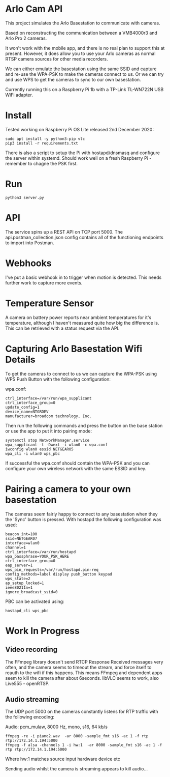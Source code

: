 # Arlo Cam API

This project simulates the Arlo Basestation to communicate with cameras.

Based on reconstructing the communication between a VMB4000r3 and Arlo Pro 2 cameras.

It won't work with the mobile app, and there is no real plan to support this at present. However,
it does allow you to use your Arlo cameras as normal RTSP camera sources for other media recorders.

We can either emulate the basestation using the same SSID and capture and re-use the WPA-PSK to make 
the cameras connect to us. Or we can try and use WPS to get the cameras to sync to our own basestation.

Currently running this on a Raspberry Pi 1b with a TP-Link TL-WN722N USB WiFi adapter.

# Install

Tested working on Raspberry Pi OS Lite released 2nd December 2020:

```
sudo apt install -y python3-pip vlc
pip3 install -r requirements.txt
```

There is also a script to setup the Pi with hostapd/dnsmasq and configure the server within systemd. Should work well on a fresh Raspberry Pi - remember to chagne the PSK first.

# Run

```
python3 server.py
```

# API

The service spins up a REST API on TCP port 5000. The api.postman_collection.json config
contains all of the functioning endpoints to import into Postman.

# Webhooks

I've put a basic webhook in to trigger when motion is detected. This needs further work to capture more events.

# Temperature Sensor

A camera on battery power reports near ambient temperatures for it's temperature, although I haven't measured quite
how big the difference is. This can be retrieved with a status request via the API.

# Capturing Arlo Basestation Wifi Details

To get the cameras to connect to us we can capture the WPA-PSK using WPS Push Button with the following
configuration:

wpa.conf:

```
ctrl_interface=/var/run/wpa_supplicant
ctrl_interface_group=0
update_config=1
device_name=NTGRDEV
manufacturer=broadcom technology, Inc.
```

Then run the following commands and press the button on the base station or use the app to put it
into pairing mode:

```
systemctl stop NetworkManager.service
wpa_supplicant -t -Dwext -i wlan0 -c wpa.conf
iwconfig wlan0 essid NETGEAR05
wpa_cli -i wlan0 wps_pbc
```

If successful the wpa.conf should contain the WPA-PSK and you can configure your own wireless network
with the same ESSID and key.

# Pairing a camera to your own basestation

The cameras seem fairly happy to connect to any basestation when they the 'Sync' button is pressed. With hostapd the following configuration was used:

```
beacon_int=100
ssid=NETGEAR07
interface=wlan0
channel=1
ctrl_interface=/var/run/hostapd
wpa_passphrase=YOUR_PSK_HERE
ctrl_interface_group=0
eap_server=1
wps_pin_requests=/var/run/hostapd.pin-req
config_methods=label display push_button keypad
wps_state=2
ap_setup_locked=1
ieee80211n=1
ignore_broadcast_ssid=0
```

PBC can be activated using:

```
hostapd_cli wps_pbc
```

# Work In Progress

## Video recording

The FFmpeg library doesn't send RTCP Response Received messages very often, and the camera seems to timeout
the stream, and force itself to reauth to the wifi if this happens. This means FFmpeg and dependent apps
seem to kill the camera after about 6seconds. libVLC seems to work, also Live555 - openRTSP.

## Audio streaming

The UDP port 5000 on the cameras constantly listens for RTP traffic with the following encoding:

Audio: pcm_mulaw, 8000 Hz, mono, s16, 64 kb/s

```
ffmpeg -re -i piano2.wav  -ar 8000 -sample_fmt s16 -ac 1 -f rtp rtp://172.14.1.194:5000
ffmpeg -f alsa -channels 1 -i hw:1  -ar 8000 -sample_fmt s16 -ac 1 -f rtp rtp://172.14.1.194:5000
```

Where hw:1 matches source input hardware device etc

Sending audio whilst the camera is streaming appears to kill audio...
